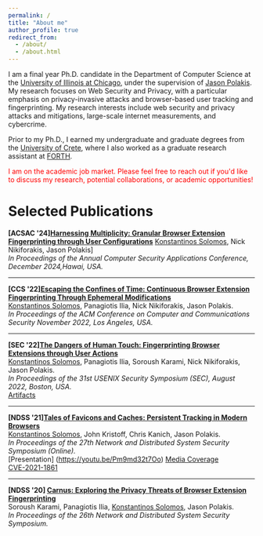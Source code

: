 ```yaml
---
permalink: /
title: "About me"
author_profile: true
redirect_from: 
  - /about/
  - /about.html
---
```

I am a final year Ph.D. candidate in the Department of Computer Science at the [University of Illinois at Chicago](https://cs.uic.edu/), under the supervision of [Jason Polakis](https://www.cs.uic.edu/~polakis/aboutme/). 
My research focuses on Web Security and Privacy, with a particular emphasis on privacy-invasive attacks and  browser-based user tracking and fingerprinting.
My research interests include web security and privacy attacks and mitigations, large-scale internet measurements, and cybercrime.

Prior to my Ph.D., I earned my undergraduate and graduate degrees from the [University of Crete](https://csd.uoc.gr), where I also worked as a graduate research assistant at [FORTH](https://ics.forth.gr).

<span style="color:red">I am on the academic job market. Please feel free to reach out if you'd like to discuss my research, potential collaborations, or academic opportunities!</span>

Selected Publications
======
**[ACSAC '24][Harnessing Multiplicity: Granular Browser Extension Fingerprinting through User Configurations](/files/acsac)**
[Konstantinos Solomos](#), Nick Nikiforakis, Jason Polakis]  
*In Proceedings of the Annual Computer Security Applications Conference, December 2024,Hawai, USA.*  

---

**[CCS '22][Escaping the Confines of Time: Continuous Browser Extension Fingerprinting Through Ephemeral Modifications](/files/chronos.pdf)**  
[Konstantinos Solomos](#), Panagiotis Ilia, Nick Nikiforakis, Jason Polakis.  
*In Proceedings of the ACM Conference on Computer and Communications Security November 2022, Los Angeles, USA.*  

---

**[SEC '22][The Dangers of Human Touch: Fingerprinting Browser Extensions through User Actions](/file/dangers.pdf)**  
[Konstantinos Solomos](#), Panagiotis Ilia, Soroush Karami, Nick Nikiforakis, Jason Polakis.  
*In Proceedings of the 31st USENIX Security Symposium (SEC), August 2022, Boston, USA.*  
[Artifacts](https://github.com/kostassolo/dangers-of-human-touch)  

---

**[NDSS '21][Tales of Favicons and Caches: Persistent Tracking in Modern Browsers](/files/favicon.pdf)**  
[Konstantinos Solomos](#), John Kristoff, Chris Kanich, Jason Polakis.  
*In Proceedings of the 27th Network and Distributed System Security Symposium (Online).*  
[Presentation] (https://youtu.be/Pm9md32t7Oo)
[Media Coverage](https://arstechnica.com/information-technology/2021/02/new-browser-tracking-hack-works-even-when-you-flush-caches-or-go-incognito/)  
[CVE-2021-1861](https://cve.mitre.org/cgi-bin/cvename.cgi?name=CVE-2021-1861)

---

**[NDSS '20] [Carnus: Exploring the Privacy Threats of Browser Extension Fingerprinting](/files/carnus.pdf)**  
Soroush Karami, Panagiotis Ilia, [Konstantinos Solomos](#), Jason Polakis.  
*In Proceedings of the 26th Network and Distributed System Security Symposium.*
